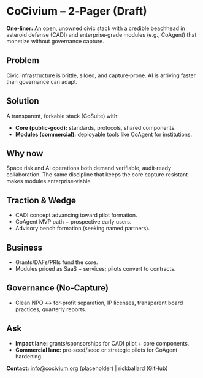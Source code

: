 # CoCivium – 2‑Pager (Draft)

**One‑liner:** An open, unowned civic stack with a credible beachhead in asteroid defense (CADI) and enterprise‑grade modules (e.g., CoAgent) that monetize without governance capture.

## Problem
Civic infrastructure is brittle, siloed, and capture‑prone. AI is arriving faster than governance can adapt.

## Solution
A transparent, forkable stack (CoSuite) with:
- **Core (public‑good):** standards, protocols, shared components.
- **Modules (commercial):** deployable tools like CoAgent for institutions.

## Why now
Space risk and AI operations both demand verifiable, audit‑ready collaboration. The same discipline that keeps the core capture‑resistant makes modules enterprise‑viable.

## Traction & Wedge
- CADI concept advancing toward pilot formation.
- CoAgent MVP path + prospective early users.
- Advisory bench formation (seeking named partners).

## Business
- Grants/DAFs/PRIs fund the core.
- Modules priced as SaaS + services; pilots convert to contracts.

## Governance (No‑Capture)
- Clean NPO ↔ for‑profit separation, IP licenses, transparent board practices, quarterly reports.

## Ask
- **Impact lane:** grants/sponsorships for CADI pilot + core components.
- **Commercial lane:** pre‑seed/seed or strategic pilots for CoAgent hardening.

**Contact:** info@cocivium.org (placeholder) | rickballard (GitHub)
